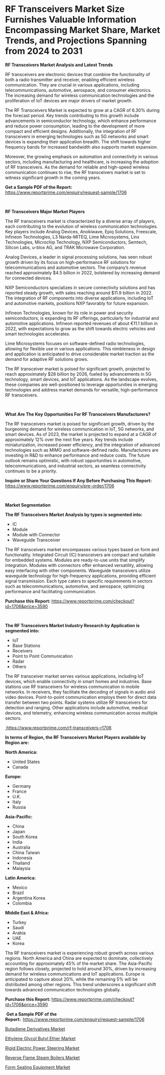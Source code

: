 <p><h1>RF Transceivers Market Size Furnishes Valuable Information Encompassing Market Share, Market Trends, and Projections Spanning from 2024 to 2031</h1></p><p><strong>RF Transceivers Market Analysis and Latest Trends</strong></p>
<p><p>RF transceivers are electronic devices that combine the functionality of both a radio transmitter and receiver, enabling efficient wireless communication. They are crucial in various applications, including telecommunications, automotive, aerospace, and consumer electronics. The increasing demand for wireless communication technologies and the proliferation of IoT devices are major drivers of market growth.</p><p>The RF Transceivers Market is expected to grow at a CAGR of 6.30% during the forecast period. Key trends contributing to this growth include advancements in semiconductor technology, which enhance performance and reduce power consumption, leading to the development of more compact and efficient designs. Additionally, the integration of RF transceivers in emerging technologies such as 5G networks and smart devices is expanding their application breadth. The shift towards higher frequency bands for increased bandwidth also supports market expansion. </p><p>Moreover, the growing emphasis on automation and connectivity in various sectors, including manufacturing and healthcare, is increasing the adoption of RF transceivers. As the demand for reliable and high-speed wireless communication continues to rise, the RF transceivers market is set to witness significant growth in the coming years.</p></p>
<p><strong>Get a Sample PDF of the Report:&nbsp;</strong> <a href="https://www.reportprime.com/enquiry/request-sample/1706">https://www.reportprime.com/enquiry/request-sample/1706</a></p>
<p>&nbsp;</p>
<p><strong>RF Transceivers Major Market Players</strong></p>
<p><p>The RF transceivers market is characterized by a diverse array of players, each contributing to the evolution of wireless communication technologies. Key players include Analog Devices, Anokiwave, Epiq Solutions, Freescale, Infineon Technologies, L3 Narda-MITEQ, Lime Microsystems, Linx Technologies, Microchip Technology, NXP Semiconductors, Semtech, Silicon Labs, u-blox AG, and TRAK Microwave Corporation.</p><p>Analog Devices, a leader in signal processing solutions, has seen robust growth driven by its focus on high-performance RF solutions for telecommunications and automotive sectors. The company’s revenue reached approximately $4.5 billion in 2022, bolstered by increasing demand for connected devices.</p><p>NXP Semiconductors specializes in secure connectivity solutions and has reported steady growth, with sales reaching around $11.9 billion in 2022. The integration of RF components into diverse applications, including IoT and automotive markets, positions NXP favorably for future expansion.</p><p>Infineon Technologies, known for its role in power and security semiconductors, is expanding its RF offerings, particularly for industrial and automotive applications. Infineon reported revenues of about €11.1 billion in 2022, with expectations to grow as the shift towards electric vehicles and smart technologies accelerates.</p><p>Lime Microsystems focuses on software-defined radio technologies, allowing for flexible use in various applications. This nimbleness in design and application is anticipated to drive considerable market traction as the demand for adaptive RF solutions grows.</p><p>The RF transceiver market is poised for significant growth, projected to reach approximately $28 billion by 2026, fueled by advancements in 5G technology, smart devices, and IoT applications. As the landscape evolves, these companies are well-positioned to leverage opportunities in emerging technologies and address market demands for versatile, high-performance RF transceivers.</p></p>
<p>&nbsp;</p>
<p><strong>What Are The Key Opportunities For RF Transceivers Manufacturers?</strong></p>
<p><p>The RF transceivers market is poised for significant growth, driven by the burgeoning demand for wireless communication in IoT, 5G networks, and smart devices. As of 2023, the market is projected to expand at a CAGR of approximately 12% over the next five years. Key trends include miniaturization, increased power efficiency, and the integration of advanced technologies such as MIMO and software-defined radio. Manufacturers are investing in R&D to enhance performance and reduce costs. The future outlook remains optimistic, with robust opportunities in automotive, telecommunications, and industrial sectors, as seamless connectivity continues to be a priority.</p></p>
<p><strong>Inquire or Share Your Questions If Any Before Purchasing This Report:</strong> <a href="https://www.reportprime.com/enquiry/pre-order/1706">https://www.reportprime.com/enquiry/pre-order/1706</a></p>
<p>&nbsp;</p>
<p><strong>Market Segmentation</strong></p>
<p><strong>The RF Transceivers Market Analysis by types is segmented into:</strong></p>
<p><ul><li>IC</li><li>Module</li><li>Module with Connector</li><li>Waveguide Transceiver</li></ul></p>
<p><p>The RF transceivers market encompasses various types based on form and functionality. Integrated Circuit (IC) transceivers are compact and suitable for embedded systems. Modules are ready-to-use units that simplify integration. Modules with connectors offer enhanced versatility, allowing easy interfacing with other components. Waveguide transceivers utilize waveguide technology for high-frequency applications, providing efficient signal transmission. Each type caters to specific requirements in sectors such as telecommunications, automotive, and aerospace, optimizing performance and facilitating communication.</p></p>
<p><strong>Purchase this Report:&nbsp;</strong><a href="https://www.reportprime.com/checkout?id=1706&price=3590">https://www.reportprime.com/checkout?id=1706&price=3590</a></p>
<p>&nbsp;</p>
<p><strong>The RF Transceivers Market Industry Research by Application is segmented into:</strong></p>
<p><ul><li>IoT</li><li>Base Stations</li><li>Receivers</li><li>Point to Point Communication</li><li>Radar</li><li>Others</li></ul></p>
<p><p>The RF transceiver market serves various applications, including IoT devices, which enable connectivity in smart homes and industries. Base stations use RF transceivers for wireless communication in mobile networks. In receivers, they facilitate the decoding of signals in audio and video devices. Point-to-point communication employs them for direct data transfer between two points. Radar systems utilize RF transceivers for detection and ranging. Other applications include automotive, medical devices, and telemetry, enhancing wireless communication across multiple sectors.</p></p>
<p><a href="https://www.reportprime.com/rf-transceivers-r1706">&nbsp;https://www.reportprime.com/rf-transceivers-r1706</a></p>
<p><strong>In terms of Region, the RF Transceivers Market Players available by Region are:</strong></p>
<p>
    <p> <strong> North America: </strong>
        <ul>
            <li>United States</li>
            <li>Canada</li>
        </ul>
        </p> 
    <p> <strong> Europe: </strong>
        <ul>
            <li>Germany</li>
            <li>France</li>
            <li>U.K.</li>
            <li>Italy</li>
            <li>Russia</li>
        </ul>
        </p> 
    <p> <strong> Asia-Pacific: </strong>
        <ul>
            <li>China</li>
            <li>Japan</li>
            <li>South Korea</li>
            <li>India</li>
            <li>Australia</li>
            <li>China Taiwan</li>
            <li>Indonesia</li>
            <li>Thailand</li>
            <li>Malaysia</li>
        </ul>
        </p> 
    <p> <strong> Latin America: </strong>
        <ul>
            <li>Mexico</li>
            <li>Brazil</li>
            <li>Argentina Korea</li>
            <li>Colombia</li>
        </ul>
        </p> 
    <p> <strong> Middle East & Africa: </strong>
        <ul>
            <li>Turkey</li>
            <li>Saudi</li>
            <li>Arabia</li>
            <li>UAE</li>
            <li>Korea</li>
        </ul>
    </p>
    </p>
<p><p>The RF transceivers market is experiencing robust growth across various regions. North America and China are expected to dominate, collectively accounting for approximately 45% of the market share. The Asia-Pacific region follows closely, projected to hold around 30%, driven by increasing demand for wireless communications and IoT applications. Europe is anticipated to capture about 20%, while the remaining 5% will be distributed among other regions. This trend underscores a significant shift towards advanced communication technologies globally.</p></p>
<p><strong>Purchase this Report: </strong><a href="https://www.reportprime.com/checkout?id=1706&price=3590">https://www.reportprime.com/checkout?id=1706&price=3590</a></p>
<p>&nbsp;<strong>Get a Sample PDF of the Report:&nbsp;&nbsp;</strong><a href="https://www.reportprime.com/enquiry/request-sample/1706">https://www.reportprime.com/enquiry/request-sample/1706</a></p>
<p><strong></strong></p>
<p><p><a href="https://www.linkedin.com/pulse/butadiene-derivatives-market-outlook-share-analysis--qg6xf?trackingId=ldiuFnWfSlKFOQtlziPLsg%3D%3D">Butadiene Derivatives Market</a></p><p><a href="https://www.linkedin.com/pulse/in-depth-analysis-global-ethylene-glycol-butyl-ether-dyvlf?trackingId=HCWnugK9Qt2uVT7ZI%2FGXpQ%3D%3D">Ethylene Glycol Butyl Ether Market</a></p><p><a href="https://issuu.com/reportprime-2/docs/rigid-electric-power-steering-marke_4a79be427fbb74">Rigid Electric Power Steering Market</a></p><p><a href="https://medium.com/@denisewilsogdn64/global-reverse-flame-steam-boilers-market-opportunities-and-market-challenges-2024-2031-455c9202b20e">Reverse Flame Steam Boilers Market</a></p><p><a href="https://issuu.com/reportprime-2/docs/form-sealing-equipment-market-size-_64e6e5ad542099">Form Sealing Equipment Market</a></p></p>